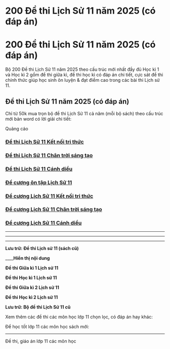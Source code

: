 # 200 Đề thi Lịch Sử 11 năm 2025 (có đáp án)

# 200 Đề thi Lịch Sử 11 năm 2025 (có đáp án)

Bộ 200 Đề thi Lịch Sử 11 năm 2025 theo cấu trúc mới nhất đầy đủ Học kì 1 và Học kì 2 gồm đề thi giữa kì, đề thi học kì có đáp án chi tiết, cực sát đề thi chính thức giúp học sinh ôn luyện & đạt điểm cao trong các bài thi Lịch sử 11.

## Đề thi Lịch Sử 11 năm 2025 (có đáp án)

Chỉ từ 50k mua trọn bộ đề thi Lịch Sử 11 cả năm (mỗi bộ sách) theo cấu trúc mới bản word có lời giải chi tiết:

Quảng cáo

### [**Đề thi Lịch Sử 11 Kết nối tri thức**](https://vietjack.com/de-kiem-tra-lop-11/de-thi-lich-su-11-ket-noi-tri-thuc.jsp)

### [**Đề thi Lịch Sử 11 Chân trời sáng tạo**](https://vietjack.com/de-kiem-tra-lop-11/de-thi-lich-su-11-chan-troi-sang-tao.jsp)

### [**Đề thi Lịch Sử 11 Cánh diều**](https://vietjack.com/de-kiem-tra-lop-11/de-thi-lich-su-11-canh-dieu.jsp)

### [**Đề cương ôn tập Lịch Sử 11**](https://vietjack.com/de-kiem-tra-lop-11/de-cuong-lich-su-lop-11.jsp)

### [**Đề cương Lịch Sử 11 Kết nối tri thức**](https://vietjack.com/de-kiem-tra-lop-11/de-cuong-lich-su-lop-11-ket-noi-tri-thuc.jsp)

### [**Đề cương Lịch Sử 11 Chân trời sáng tạo**](https://vietjack.com/de-kiem-tra-lop-11/de-cuong-lich-su-lop-11-chan-troi-sang-tao.jsp)

### [**Đề cương Lịch Sử 11 Cánh diều**](https://vietjack.com/de-kiem-tra-lop-11/de-cuong-lich-su-lop-11-canh-dieu.jsp)

* * *

* * *

* * *

**Lưu trữ: Đề thi Lịch sử 11 (sách cũ)**

____**Hiển thị nội dung**

**Đề thi Giữa kì 1 Lịch sử 11**

**Đề thi Học kì 1 Lịch sử 11**

**Đề thi Giữa kì 2 Lịch sử 11**

**Đề thi Học kì 2 Lịch sử 11**

**Lưu trữ: Bộ đề thi Lịch Sử 11 cũ**

Xem thêm các đề thi các môn học lớp 11 chọn lọc, có đáp án hay khác:

Để học tốt lớp 11 các môn học sách mới:

* * *

Đề thi, giáo án lớp 11 các môn học
